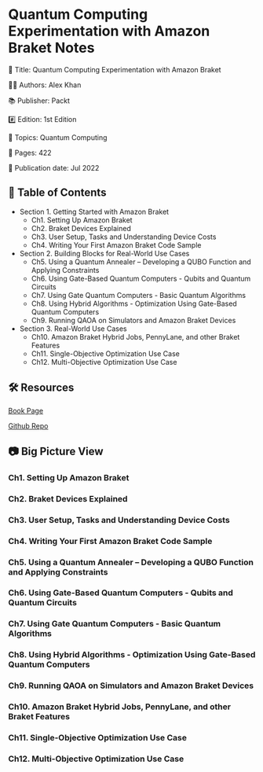 # Quantum Computing Experimentation with Amazon Braket Notes

📕 Title: Quantum Computing Experimentation with Amazon Braket

👨‍💻 Authors: Alex Khan

📚 Publisher: Packt

#️⃣ Edition: 1st Edition

💾 Topics: Quantum Computing

📄 Pages: 422

📆 Publication date: Jul 2022

## 📝 Table of Contents

- Section 1. Getting Started with Amazon Braket
  - Ch1. Setting Up Amazon Braket
  - Ch2. Braket Devices Explained
  - Ch3. User Setup, Tasks and Understanding Device Costs
  - Ch4. Writing Your First Amazon Braket Code Sample
- Section 2. Building Blocks for Real-World Use Cases
  - Ch5. Using a Quantum Annealer – Developing a QUBO Function and Applying Constraints
  - Ch6. Using Gate-Based Quantum Computers - Qubits and Quantum Circuits
  - Ch7. Using Gate Quantum Computers - Basic Quantum Algorithms
  - Ch8. Using Hybrid Algorithms - Optimization Using Gate-Based Quantum Computers
  - Ch9. Running QAOA on Simulators and Amazon Braket Devices
- Section 3. Real-World Use Cases
  - Ch10. Amazon Braket Hybrid Jobs, PennyLane, and other Braket Features
  - Ch11. Single-Objective Optimization Use Case
  - Ch12. Multi-Objective Optimization Use Case

## 🛠️ Resources

[Book Page](https://www.packtpub.com/product/quantum-computing-experimentation-with-amazon-braket/9781800565265)

[Github Repo](https://github.com/PacktPublishing/Quantum-Computing-Experimentation-with-Amazon-Braket)

## 📷 Big Picture View

### Ch1. Setting Up Amazon Braket

### Ch2. Braket Devices Explained

### Ch3. User Setup, Tasks and Understanding Device Costs

### Ch4. Writing Your First Amazon Braket Code Sample

### Ch5. Using a Quantum Annealer – Developing a QUBO Function and Applying Constraints

### Ch6. Using Gate-Based Quantum Computers - Qubits and Quantum Circuits

### Ch7. Using Gate Quantum Computers - Basic Quantum Algorithms

### Ch8. Using Hybrid Algorithms - Optimization Using Gate-Based Quantum Computers

### Ch9. Running QAOA on Simulators and Amazon Braket Devices

### Ch10. Amazon Braket Hybrid Jobs, PennyLane, and other Braket Features

### Ch11. Single-Objective Optimization Use Case

### Ch12. Multi-Objective Optimization Use Case
